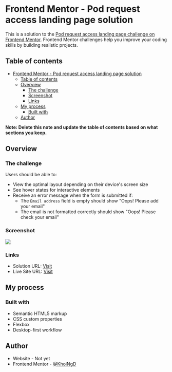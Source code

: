 # Frontend Mentor - Pod request access landing page solution

This is a solution to the [Pod request access landing page challenge on Frontend Mentor](https://www.frontendmentor.io/solutions/responsive-landing-page--rgXT4dhf). Frontend Mentor challenges help you improve your coding skills by building realistic projects.

## Table of contents

- [Frontend Mentor - Pod request access landing page solution](#frontend-mentor---pod-request-access-landing-page-solution)
  - [Table of contents](#table-of-contents)
  - [Overview](#overview)
    - [The challenge](#the-challenge)
    - [Screenshot](#screenshot)
    - [Links](#links)
  - [My process](#my-process)
    - [Built with](#built-with)
  - [Author](#author)

**Note: Delete this note and update the table of contents based on what sections you keep.**

## Overview

### The challenge

Users should be able to:

- View the optimal layout depending on their device's screen size
- See hover states for interactive elements
- Receive an error message when the form is submitted if:
  - The `Email address` field is empty should show "Oops! Please add your email"
  - The email is not formatted correctly should show "Oops! Please check your email"

### Screenshot

![](./screenshot.jpg)

### Links

- Solution URL: [Visit](https://github.com/KhoiNgD/pod-request-access)
- Live Site URL: [Visit](https://khoind-pod-request-access.netlify.app/)

## My process

### Built with

- Semantic HTML5 markup
- CSS custom properties
- Flexbox
- Desktop-first workflow

## Author

- Website - Not yet
- Frontend Mentor - [@KhoiNgD](https://www.frontendmentor.io/profile/KhoiNgD)
